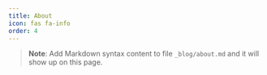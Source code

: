 ```yaml
---
title: About
icon: fas fa-info
order: 4
---
```



> **Note**: Add Markdown syntax content to file `_blog/about.md` and it will show up on this page.
